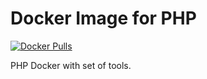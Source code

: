 # Docker Image for PHP
[![Docker Pulls](https://img.shields.io/docker/pulls/nmfzone/docker-php.svg)](https://hub.docker.com/r/nmfzone/docker-php)

PHP Docker with set of tools.
